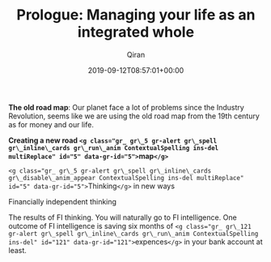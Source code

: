 ﻿---
title: 'Prologue: Managing your life as an integrated whole'
author: Qiran
type: post
date: 2019-09-12T08:57:01+00:00
aliases: ["/prologue-managing-your-life-as-an-integrated-whole/"]
s:
  - Your Money or Your Life
---
**The old road map**: Our planet face a lot of problems since the Industry Revolution, seems like we are using the old road map from the 19th century as for money and our life.

**Creating a new road `<g class="gr_ gr\_5 gr-alert gr\_spell gr\_inline\_cards gr\_run\_anim ContextualSpelling ins-del multiReplace" id="5" data-gr-id="5">`map`</g>`**

`<g class="gr_ gr\_5 gr-alert gr\_spell gr\_inline\_cards gr\_disable\_anim_appear ContextualSpelling ins-del multiReplace" id="5" data-gr-id="5">`Thinking`</g>` in new ways

Financially independent thinking

The results of FI thinking. You will naturally go to FI intelligence. One outcome of FI intelligence is saving six months of `<g class="gr_ gr\_121 gr-alert gr\_spell gr\_inline\_cards gr\_run\_anim ContextualSpelling ins-del" id="121" data-gr-id="121">`expences`</g>` in your bank account at least.
